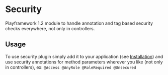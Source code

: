 Security
=========

Playframework 1.2 module to handle annotation and tag based security checks everywhere, not only in controllers.

Usage
-----
To use security plugin simply add it to your application (see [Installation](#Installation))
and use security annotations for method parameters wherever you like (not only in controllers), ex:
```@Access @AnyRole @RoleRequired @Unsecured```


